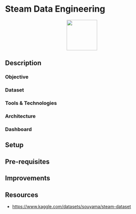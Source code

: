 # Steam Data Engineering

<p align="center">
<img src="https://user-images.githubusercontent.com/16523144/190527411-9fd2439e-3516-4199-97ef-9fda8fd733b3.png" width="100" height="100">
</p>



## Description




### Objective

### Dataset

### Tools & Technologies

### Architecture

### Dashboard


## Setup

## Pre-requisites

## Improvements

## Resources
- https://www.kaggle.com/datasets/souyama/steam-dataset
